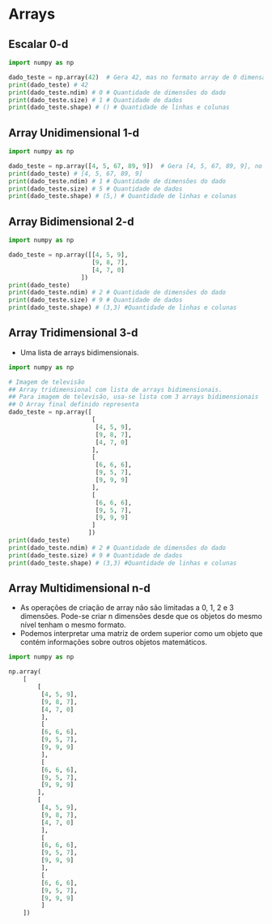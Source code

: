 # Arrays

## Escalar 0-d
```python
import numpy as np

dado_teste = np.array(42)  # Gera 42, mas no formato array de 0 dimensão.
print(dado_teste) # 42
print(dado_teste.ndim) # 0 # Quantidade de dimensões do dado
print(dado_teste.size) # 1 # Quantidade de dados
print(dado_teste.shape) # () # Quantidade de linhas e colunas
```  

## Array Unidimensional 1-d
```python
import numpy as np

dado_teste = np.array([4, 5, 67, 89, 9])  # Gera [4, 5, 67, 89, 9], no formato array de 1 dimensão.
print(dado_teste) # [4, 5, 67, 89, 9]
print(dado_teste.ndim) # 1 # Quantidade de dimensões do dado
print(dado_teste.size) # 5 # Quantidade de dados
print(dado_teste.shape) # (5,) # Quantidade de linhas e colunas
```  

## Array Bidimensional 2-d
```python
import numpy as np

dado_teste = np.array([[4, 5, 9],
                       [9, 8, 7],
                       [4, 7, 0]
                    ])
print(dado_teste)
print(dado_teste.ndim) # 2 # Quantidade de dimensões do dado
print(dado_teste.size) # 9 # Quantidade de dados
print(dado_teste.shape) # (3,3) #Quantidade de linhas e colunas
```  

## Array Tridimensional 3-d
- Uma lista de arrays bidimensionais.
```python
import numpy as np

# Imagem de televisão
## Array tridimensional com lista de arrays bidimensionais. 
## Para imagem de televisão, usa-se lista com 3 arrays bidimensionais
## O Array final definido representa 
dado_teste = np.array([
                       [
                        [4, 5, 9],
                        [9, 8, 7],
                        [4, 7, 0]
                       ],
                       [
                        [6, 6, 6],
                        [9, 5, 7],
                        [9, 9, 9]
                       ],
                       [
                        [6, 6, 6],
                        [9, 5, 7],
                        [9, 9, 9]
                       ]
                      ])
print(dado_teste)
print(dado_teste.ndim) # 2 # Quantidade de dimensões do dado
print(dado_teste.size) # 9 # Quantidade de dados
print(dado_teste.shape) # (3,3) #Quantidade de linhas e colunas
```  

## Array Multidimensional n-d
- As operações de criação de array não são limitadas a 0, 1, 2 e 3 dimensões. Pode-se criar n dimensões desde que os objetos do mesmo nível tenham o mesmo formato.
- Podemos interpretar uma matriz de ordem superior como um objeto que contém informações sobre outros objetos matemáticos.
```python
import numpy as np

np.array(
    [
        [
         [4, 5, 9],
         [9, 8, 7],
         [4, 7, 0]
         ],
         [
         [6, 6, 6],
         [9, 5, 7],
         [9, 9, 9]
         ],
         [
         [6, 6, 6],
         [9, 5, 7],
         [9, 9, 9]
        ],
        [
         [4, 5, 9],
         [9, 8, 7],
         [4, 7, 0]
         ],
         [
         [6, 6, 6],
         [9, 5, 7],
         [9, 9, 9]
         ],
         [
         [6, 6, 6],
         [9, 5, 7],
         [9, 9, 9]
         ]
    ])
```  